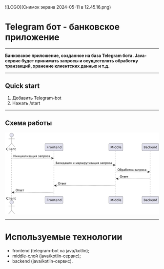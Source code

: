![LOGO](Снимок экрана 2024-05-11 в 12.45.16.png)
# Telegram бот - банковское приложение
___
**Банковское приложение, созданное на база Telegram бота. Java-сервис будет принимать запросы и осуществлять обработку транзакций, хранение клиентских данных и т.д.**
___
## Quick start
1. Добавить Telegram-bot
2. Нажать /start
---
## Схема работы
![Scheme](UML-схема.png)
___
# Используемые технологии
- frontend (telegram-bot на java/kotlin);
- middle-слой (java/kotlin-сервис);
- backend (java/kotlin-сервис).
